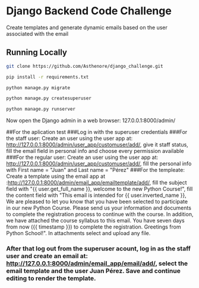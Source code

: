 # Django Backend Code Challenge
Create templates and generate dynamic emails based on the user associated with the email

## Running Locally

```bash
git clone https://github.com/Asthenore/django_challenge.git
```

```bash
pip install -r requirements.txt
```

```bash
python manage.py migrate
```

```bash
python manage.py createsuperuser
```

```bash
python manage.py runserver
```

Now open the Django admin in a web browser: 127.0.0.1:8000/admin/

##For the aplication test
###Log in with the superuser credentials
###For the staff user: 
Create an user using the user app at: http://127.0.0.1:8000/admin/user_app/customuser/add/, give it staff status, fill the email field in personal info and choose every permission available
###For the regular user: 
Create an user using the user app at: http://127.0.0.1:8000/admin/user_app/customuser/add/, fill the personal info with First name = "Juan" and Last name = "Pérez"
###For the templeate: 
Create a template using the email app at :http://127.0.0.1:8000/admin/email_app/emailtemplate/add/, fill the subject field with "{{ user.get_full_name }}, welcome to the new Python Course!", fill the content field with "This email is intended for {{ user.inverted_name }},
We are pleased to let you know that you have been selected to participate in our
new Python Course. Please send us your information and documents to
complete the registration process to continue with the course. In addition, we
have attached the course syllabus to this email.
You have seven days from now ({{ timestamp }}) to complete the registration.
Greetings from Python School!". In attachments select and upload any file.
### After that log out from the superuser acount, log in as the staff user and create an email at: http://127.0.0.1:8000/admin/email_app/email/add/, select the email template and the user Juan Pérez. Save and continue editing to render the template.
